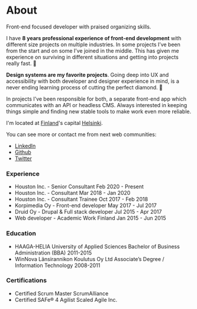 # About

Front-end focused developer with praised organizing skills.

I have **8 years professional experience of front-end development** with different size projects on multiple industries. In some projects I’ve been from the start and on some I’ve joined in the middle. This has given me experience on surviving in different situations and getting into projects really fast. 🚀

**Design systems are my favorite projects**. Going deep into UX and accessibility with both developer and designer experience in mind, is a never ending learning process of cutting the perfect diamond. 💎

In projects I’ve been responsible for both, a separate front-end app which communicates with an API or headless CMS. Always interested in keeping things simple and finding new stable tools to make work even more reliable.

I'm located at [Finland](https://www.google.fi/maps/place/Suomi/data=!4m2!3m1!1s0x4681cadf4b32f6dd:0x146d63c75a810?sa=X&ved=0ahUKEwjo3-n75vnWAhWJYpoKHS-HDrgQ8gEIIzAA)'s capital [Helsinki](https://www.google.fi/maps/place/Helsinki/@60.1098664,24.7378275,10z/data=!3m1!4b1!4m13!1m7!3m6!1s0x4681cadf4b32f6dd:0x146d63c75a810!2sSuomi!3b1!8m2!3d61.92411!4d25.7481511!3m4!1s0x46920bc796210691:0xcd4ebd843be2f763!8m2!3d60.1688416!4d24.9389648).

You can see more or contact me from next web communities:

- [LinkedIn](https://www.linkedin.com/in/joonaviertola/)
- [Github](https://github.com/Scionar)
- [Twitter](https://twitter.com/scionar)

### Experience

- Houston Inc. - Senior Consultant
  Feb 2020 - Present
- Houston Inc. - Consultant
  Mar 2018 - Jan 2020
- Houston Inc. - Consultant Trainee
  Oct 2017 - Feb 2018
- Korpimedia Oy - Front-end developer
  May 2017 - Jul 2017
- Druid Oy - Drupal & Full stack developer
  Jul 2015 - Apr 2017
- Web developer - Academic Work Finland
  Jan 2015 - Jun 2015

### Education

- HAAGA-HELIA University of Applied Sciences
  Bachelor of Business Administration (BBA)
  2011-2015
- WinNova Länsirannikon Koulutus Oy Ltd
  Associate’s Degree / Information Technology
  2008-2011

### Certifications

- Certified Scrum Master
  ScrumAlliance
- Certified SAFe® 4 Agilist
  Scaled Agile Inc.
